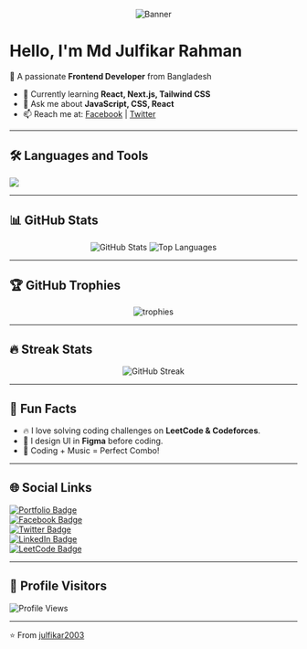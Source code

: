 <!-- Profile Banner -->
<p align="center">
  <img src="https://raw.githubusercontent.com/halfrost/halfrost/master/icons/header_.png" alt="Banner" />
</p>

#  Hello, I'm Md Julfikar Rahman  

🚀 A passionate **Frontend Developer** from Bangladesh  

- 🌱 Currently learning **React, Next.js, Tailwind CSS**  
- 💬 Ask me about **JavaScript, CSS, React**  
- 📫 Reach me at: [Facebook](https://www.facebook.com/md.julfikar.986534) | [Twitter](https://twitter.com/)  

---

## 🛠️ Languages and Tools  
<p align="left">
  <img src="https://skillicons.dev/icons?i=html,css,js,ts,react,next,tailwind,nodejs,express,mongodb,git,github,vscode,figma" />
</p>

---

## 📊 GitHub Stats  
<p align="center">
  <img src="https://github-readme-stats.vercel.app/api?username=julfikar2003&show_icons=true&theme=radical" alt="GitHub Stats" />
  <img src="https://github-readme-stats.vercel.app/api/top-langs/?username=julfikar2003&layout=compact&theme=radical" alt="Top Languages" />
</p>

---

## 🏆 GitHub Trophies  
<p align="center">
  <img src="https://github-profile-trophy.vercel.app/?username=julfikar2003&theme=onedark" alt="trophies" />
</p>

---

## 🔥 Streak Stats  
<p align="center">
  <img src="https://streak-stats.demolab.com?user=julfikar2003&theme=radical" alt="GitHub Streak" />
</p>

---

## 🎯 Fun Facts  
- 🔥 I love solving coding challenges on **LeetCode & Codeforces**.  
- 🎨 I design UI in **Figma** before coding.  
- 🎵 Coding + Music = Perfect Combo!  

---

## 🌐 Social Links  
[![Portfolio Badge](https://img.shields.io/badge/-Portfolio-black?style=flat&logo=vercel&logoColor=white)](https://my-portfoilo-design.netlify.app/)  
[![Facebook Badge](https://img.shields.io/badge/-Facebook-blue?style=flat&logo=Facebook&logoColor=white)](https://www.facebook.com/md.julfikar.986534)  
[![Twitter Badge](https://img.shields.io/badge/-Twitter-blue?style=flat&logo=Twitter&logoColor=white)](https://twitter.com/)  
[![LinkedIn Badge](https://img.shields.io/badge/-LinkedIn-blue?style=flat&logo=Linkedin&logoColor=white)](https://linkedin.com/in/your-profile)  
[![LeetCode Badge](https://img.shields.io/badge/-LeetCode-orange?style=flat&logo=leetcode&logoColor=white)](https://leetcode.com/your-username)  


---

## 👀 Profile Visitors  
![Profile Views](https://komarev.com/ghpvc/?username=julfikar2003&label=Profile%20views&color=0e75b6&style=flat)

---


⭐️ From [julfikar2003](https://github.com/julfikar2003)

